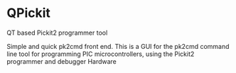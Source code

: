 # QPickit
QT based Pickit2 programmer tool

Simple and quick pk2cmd front end. This is a GUI for the pk2cmd command line tool for programming PIC microcontrollers, 
using the Pickit2 programmer and debugger Hardware

